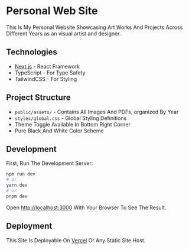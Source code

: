 # Personal Web Site

This Is My Personal Website Showcasing Art Works And Projects Across Different Years as an visual artist and designer.

## Technologies

- [Next.js](https://nextjs.org) - React Framework
- TypeScript - For Type Safety
- TailwindCSS - For Styling

## Project Structure

- `public/assets/` - Contains All Images And PDFs, organized By Year
- `styles/global.css` - Global Styling Definitions
- Theme Toggle Available In Bottom Right Corner
- Pure Black And White Color Scheme

## Development

First, Run The Development Server:

```bash
npm run dev
# or
yarn dev
# or
pnpm dev
```

Open [http://localhost:3000](http://localhost:3000) With Your Browser To See The Result.

## Deployment

This Site Is Deployable On [Vercel](https://vercel.com) Or Any Static Site Host.
